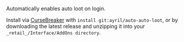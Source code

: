 Automatically enables auto loot on login.

Install via [CurseBreaker](https://github.com/AcidWeb/CurseBreaker) with `install git:ayril/auto-auto-loot`, or by downloading the latest release and unzipping it into your `_retail_/Interface/AddOns directory`.
